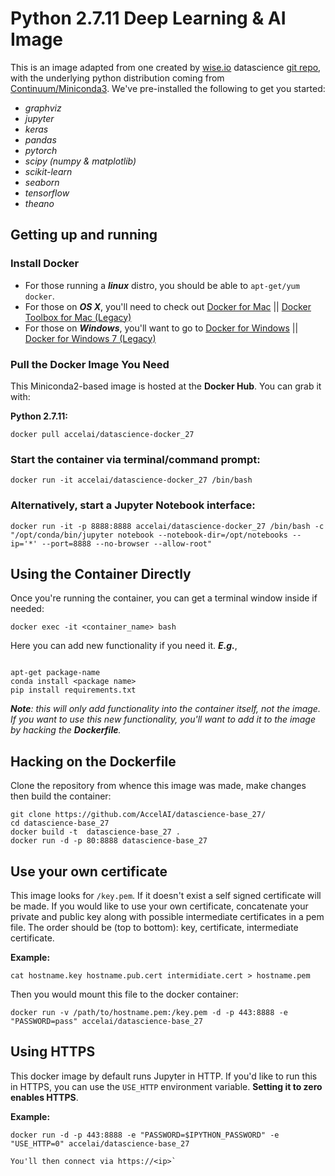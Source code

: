 # Python 2.7.11 Deep Learning & AI  Image

This is an image adapted from one created by [wise.io](http://wise.io) datascience [git repo](https://github.com/wiseio/datascience-docker), with the underlying python distribution coming from [Continuum/Miniconda3](http://continuum.io).  We've pre-installed the following to get you started:

  - _graphviz_ 
  - _jupyter_ 
  - _keras_ 
  - _pandas_ 
  - _pytorch_ 
  - _scipy (numpy & matplotlib)_
  - _scikit-learn_ 
  - _seaborn_ 
  - _tensorflow_ 
  - _theano_ 


## Getting up and running

### Install Docker

 - For those running a **_linux_** distro, you should be able to `apt-get/yum docker`. 
 - For those on **_OS X_**, you'll need to check out [Docker for Mac](https://www.docker.com/docker-mac) || [Docker Toolbox for Mac (Legacy)](https://docs.docker.com/toolbox/toolbox_install_mac/) 
 - For those on **_Windows_**, you'll want to go to [Docker for Windows](https://www.docker.com/docker-windows) || [Docker for Windows 7 (Legacy)](https://docs.docker.com/toolbox/toolbox_install_windows/)

### Pull the Docker Image You Need

This Miniconda2-based image is hosted at the **Docker Hub**. You can grab it with:

**Python 2.7.11:**    
```
docker pull accelai/datascience-docker_27
```

### Start the container via terminal/command prompt:

```
docker run -it accelai/datascience-docker_27 /bin/bash
```
    
### Alternatively, start a Jupyter Notebook interface:

```
docker run -it -p 8888:8888 accelai/datascience-docker_27 /bin/bash -c "/opt/conda/bin/jupyter notebook --notebook-dir=/opt/notebooks --ip='*' --port=8888 --no-browser --allow-root"
```

## Using the Container Directly

Once you're running the container, you can get a terminal window inside if needed:

```
docker exec -it <container_name> bash
```

Here you can add new functionality if you need it. **_E.g._**, 

```

apt-get package-name
conda install <package name>
pip install requirements.txt

```

_**Note**:  this will only add functionality into the container itself, not the image. If you want to use this new functionality, you'll want to add it to the image by hacking the **Dockerfile**._


## Hacking on the Dockerfile

Clone the repository from whence this image was made, make changes then build the container:

```
git clone https://github.com/AccelAI/datascience-base_27/
cd datascience-base_27
docker build -t  datascience-base_27 .
docker run -d -p 80:8888 datascience-base_27
```

## Use your own certificate
This image looks for `/key.pem`. If it doesn't exist a self signed certificate will be made. If you would like to use your own certificate, concatenate your private and public key along with possible intermediate certificates in a pem file. The order should be (top to bottom): key, certificate, intermediate certificate.

**Example:**

```
cat hostname.key hostname.pub.cert intermidiate.cert > hostname.pem
```

Then you would mount this file to the docker container:

```
docker run -v /path/to/hostname.pem:/key.pem -d -p 443:8888 -e "PASSWORD=pass" accelai/datascience-base_27
```

## Using HTTPS
This docker image by default runs Jupyter in HTTP.  If you'd like to run this in HTTPS,
you can use the `USE_HTTP` environment variable.  **Setting it to zero enables HTTPS**.

**Example:**

```
docker run -d -p 443:8888 -e "PASSWORD=$IPYTHON_PASSWORD" -e "USE_HTTP=0" accelai/datascience-base_27

You'll then connect via https://<ip>`
```
